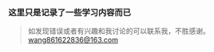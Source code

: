 ### 这里只是记录了一些学习内容而已

> 如发现错误或者有兴趣和我讨论的可以联系我，不胜感谢。
> [wang861622836@163.com](mailto:wang861622836@163.com)
